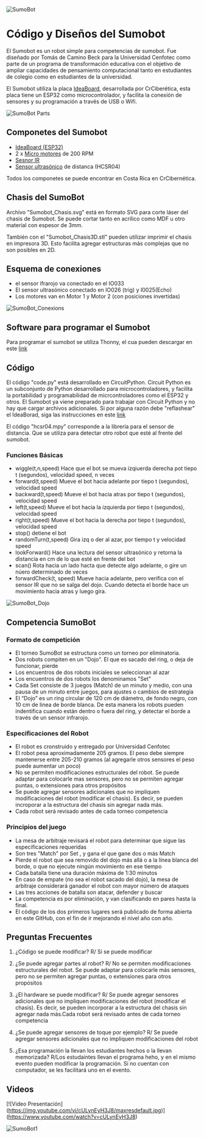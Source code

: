 ![SumoBot](SumobotBanner.png)

# Código y Diseños del Sumobot

El Sumobot es un robot simple para competencias de sumobot. Fue diseñado por Tomás de Camino Beck para la Universidad Cenfotec como parte de un programa de transformación educativa con el objetivo de ampliar capacidades de pensamiento computacional tanto en estudiantes de colegio como en estudiantes de la universidad.

El Sumobot utiliza la placa [IdeaBoard](https://github.com/CRCibernetica/circuitpython-ideaboard/wiki), desarrollada por CrCiberética, esta placa tiene un ESP32 como microcontrolador, y facilita la conexión de sensores y su programación a través de USB o Wifi.

![SumoBot Parts](SumoBot_Parts.JPG)

## Componetes del Sumobot 
- [IdeaBoard (ESP32)](https://www.crcibernetica.com/crcibernetica-ideaboard/)
- 2 x [Micro motores](https://www.crcibernetica.com/micro-gearmotor/) de 200 RPM
- [Sesnor IR](https://www.crcibernetica.com/track-sensor-module/)
- [Sensor ultrasónico](https://www.crcibernetica.com/hc-sr05-ultrasonic-distance-sensor/) de distanca (HCSR04)

Todos los componetes se puede encontrar en Costa Rica en CrCibernética. 

## Chasis del SumoBot

Archivo "Sumobot_Chasis.svg" está en formato SVG para corte láser del chasis de Sumobot.  Se puede cortar tanto en acrílico como MDF u otro material con espesor de 3mm. 

También con el "Sumobot_Chasis3D.stl" pueden utilizar imprimir el chasis en impresora 3D. Esto facilita agregar estructuras más complejas que no son posibles en 2D.

## Esquema de conexiones

- el sensor ifrarojo va conectado en el IO033
- El sensor ultrasónico conectado en IO026 (trig) y I0025(Echo)
- Los motores van en Motor 1 y Motor 2 (con posiciones invertidas)

![SumoBot_Conexions](SumoBotCon.png)

## Software para programar el Sumobot

Para programar el sumobot se utiliza Thonny, el cua pueden descargar en este [link](https://thonny.org/)

## Código

El código "code.py" está desarrollado en CircuitPython. Circuit Python es un subconjunto de Python desarrollado para microcontroladores, y facilita la portabilidad y programabilidad de micrcontroladores como el ESP32 y otros. El Sumobot ya viene preparado para trabajar con Circuit Python y no hay que cargar archivos adicionales. Si por alguna razón debe "reflashear" el IdeaBorad, siga las instrucciones en este [link](https://github.com/CRCibernetica/circuitpython-ideaboard/wiki/3.-Installation)

El código "hcsr04.mpy" corresponde a la librería para el sensor de distancia. Que se utiliza para detectar otro robot que esté al frente del sumobot.


### Funciones Básicas

- wiggle(t,n,speed) Hace que el bot se mueva izqiuerda derecha pot tiepo t (segundos), velocidad speed, n veces
- forward(t,speed) Mueve el bot hacia adelante por tiepo t (segundos), velocidad speed
- backward(t,speed) Mueve el bot hacia atras por tiepo t (segundos), velocidad speed
- left(t,speed) Mueve el bot hacia la izquierda por tiepo t (segundos), velocidad speed
- right(t,speed) Mueve el bot hacia la derecha por tiepo t (segundos), velocidad speed
- stop() detiene el bot
- randomTurn(t,speed) Gira izq o der al azar, por tiempo t y velocidad speed
- lookForward() Hace una lectura del sensor ultrasónico y retorna la distancia en cm de lo que esté en frente del bot
- scan() Rota hacia un lado hacta que detecte algo adelante, o gire un núero determinado de veces
- forwardCheck(t, speed) Mueve hacia adelante, pero verifica con el sensor IR que no se salga del dojo.  Cuando detecta el borde hace un movimiento hacia atras y luego gira.

![SumoBot_Dojo](SumoBot_Dojo.JPG)

## Competencia SumoBot

### Formato de competición

- El torneo SumoBot se estructura como un torneo por eliminatoria.
- Dos robots compiten en un "Dojo". El que es sacado del ring, o deja de funcionar, pierde
- Los encuentros de dos robots iniciales se seleccionan al azar
- Los encuentros de dos robots los denominamos "Set"
- Cada Set consiste de 3 juegos (Match) de un minuto y medio, con una pausa de un minuto entre juegos, para ajustes o cambios de estrategia
- El “Dojo” es un ring circular de 120 cm de diámetro, de fondo negro, con 10 cm de linea de borde blanca. De esta manera los robots pueden indentifica cuando están dentro o fuera del ring, y detectar el borde a través de un sensor infrarojo.

### Especificaciones del Robot
- El robot es cronstruido y entregado por Universidad Cenfotec
- El robot pesa aproximadamente 205 gramos. El peso debe siempre mantenerse entre 205-210 gramos (al agregarle otros sensores el peso puede aumentar un poco)
- No se permiten modificaciones estructurales del robot. Se puede adaptar para colocarle mas sensores, pero no se permiten agregar puntas, o extensiones para otros propósitos
- Se puede agregar sensores adicionales que no impliquen modificaciones del robot (modificar el chasis). Es decir, se pueden incroporar a la estructura del chasis sin agregar nada más.
- Cada robot será revisado antes de cada torneo competencia


### Principios del juego

- La mesa de arbitraje revisará el robot para determinar que sigue las especificaciones requeridas
- Son tres "Match" por Set , y gana el que gane dos o más Match
- Pierde el robot que sea removido del dojo más allá o a la línea blanca del borde, o que no ejecute ningún movimiento en ese tiempo
- Cada batalla tiene una duración máxima de 1:30 minutos
- En caso de empate (no sea el robot sacado del dojo), la mesa de arbitraje considerará ganador el robot con mayor número de ataques
- Las tres acciones de batalla son atacar, defender y buscar
- La competencia es por eliminación, y van clasificando en pares hasta la final.
- El código de los dos primeros lugares será publicado de forma abierta en este GitHub, con el fin de ir mejorando el nivel año con año. 

## Preguntas Frecuentes

1.	¿Código se puede modificar?
R/ Si se puede modificar

2. ¿Se puede agregar partes al robot?
R/ No se permiten modificaciones estructurales del robot. Se puede adaptar para colocarle más sensores, pero no se permiten agregar puntas, o extensiones para otros propósitos

3. ¿El hardware se puede modificar? 
R/ Se puede agregar sensores adicionales que no impliquen modificaciones del robot (modificar el chasis). Es decir, se pueden incorporar a la estructura del chasis sin agregar nada más.Cada robot será revisado antes de cada torneo competencia

4. ¿Se puede agregar sensores de toque por ejemplo?
R/ Se puede agregar sensores adicionales que no impliquen modificaciones del robot

5.  ¿Esa programación la llevan los estudiantes hechos o la llevan memorizada?
R/Los estudaintes llevan el programa heho, y en el mismo evento pueden modificar la programación. Si no cuentan con computador, se les facilitará uno en el evento.

## Videos

[![Video Presentación]
(https://img.youtube.com/vi/cULynEyH3J8/maxresdefault.jpg)]
(https://www.youtube.com/watch?v=cULynEyH3J8)


![SumoBot1](SumoBot_1.JPG)
